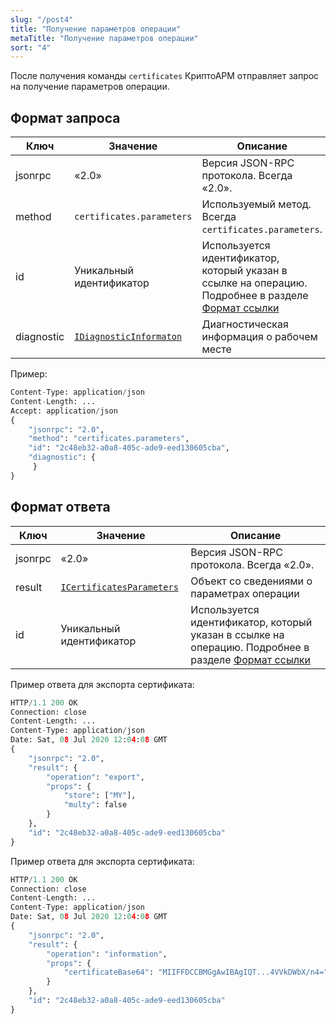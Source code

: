 ```yaml
---
slug: "/post4"
title: "Получение параметров операции"
metaTitle: "Получение параметров операции"
sort: "4"
---
```


После получения команды `certificates` КриптоАРМ отправляет запрос на получение параметров операции.

## Формат запроса

| Ключ | Значение | Описание |
| --- | --- | --- |
| jsonrpc | «2.0» | Версия JSON-RPC протокола. Всегда «2.0». |
| method | `certificates.parameters`|  Используемый метод. Всегда `certificates.parameters`. |
| id |  Уникальный идентификатор |  Используется идентификатор, который указан в ссылке на операцию. Подробнее в разделе [Формат ссылки](../002-description-requests-and-responses.md) |
| diagnostic | [`IDiagnosticInformaton`](../005-diagnostics/09-IDiagnosticsInformation.md) |  Диагностическая информация о рабочем месте |

Пример:

``` py linenums="1"
Content-Type: application/json
Content-Length: ...
Accept: application/json
{
    "jsonrpc": "2.0",
    "method": "certificates.parameters",
    "id": "2c48eb32-a0a8-405c-ade9-eed130605cba",
    "diagnostic": {
     }
}
```

## Формат ответа

| Ключ | Значение | Описание |
| --- | --- | --- |
| jsonrpc | «2.0» | Версия JSON-RPC протокола. Всегда «2.0». |
| result | [`ICertificatesParameters`](./08-ICertificatesParameters.md) |  Объект со сведениями о параметрах операции |
| id |  Уникальный идентификатор |  Используется идентификатор, который указан в ссылке на операцию. Подробнее в разделе [Формат ссылки](../002-description-requests-and-responses.md) |

Пример ответа для экспорта сертификата:

``` py linenums="1"
HTTP/1.1 200 OK
Connection: close
Content-Length: ...
Content-Type: application/json
Date: Sat, 08 Jul 2020 12:04:08 GMT
{
    "jsonrpc": "2.0",
    "result": {
        "operation": "export",
        "props": {
            "store": ["MY"],
            "multy": false
        }
    },
    "id": "2c48eb32-a0a8-405c-ade9-eed130605cba"
}
```

Пример ответа для экспорта сертификата:

``` py linenums="1"
HTTP/1.1 200 OK
Connection: close
Content-Length: ...
Content-Type: application/json
Date: Sat, 08 Jul 2020 12:04:08 GMT
{
    "jsonrpc": "2.0",
    "result": {
        "operation": "information",
        "props": {
            "certificateBase64": "MIIFFDCCBMGgAwIBAgIQT...4VVkDWbX/n4="
        }
    },
    "id": "2c48eb32-a0a8-405c-ade9-eed130605cba"
}
```
